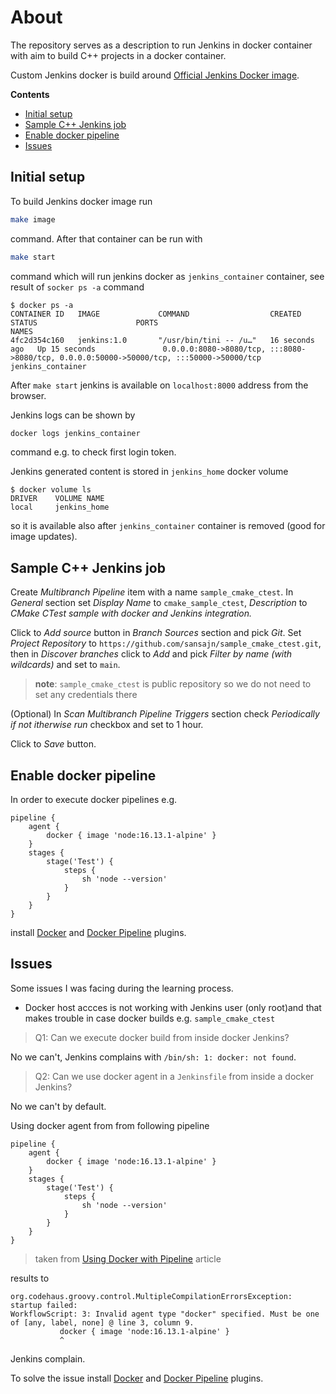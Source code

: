 # About

The repository serves as a description to run Jenkins in docker container with aim to build C++ projects in a docker container.

Custom Jenkins docker is build around [Official Jenkins Docker image](https://github.com/jenkinsci/docker/blob/master/README.md).

**Contents**
- [Initial setup](#initial-setup)
- [Sample C++ Jenkins job](#sample-c-jenkins-job)
- [Enable docker pipeline](#enable-docker-pipeline)
- [Issues](#issues)


## Initial setup

To build Jenkins docker image run

```bash
make image
```

command. After that container can be run with

```bash
make start
```

command which will run jenkins docker as `jenkins_container` container, see result of `socker ps -a` command

```conosle
$ docker ps -a
CONTAINER ID   IMAGE             COMMAND                  CREATED          STATUS                      PORTS                                                                                      NAMES
4fc2d354c160   jenkins:1.0       "/usr/bin/tini -- /u…"   16 seconds ago   Up 15 seconds               0.0.0.0:8080->8080/tcp, :::8080->8080/tcp, 0.0.0.0:50000->50000/tcp, :::50000->50000/tcp   jenkins_container
```

After `make start` jenkins is available on `localhost:8000` address from the browser.

Jenkins logs can be shown by

```bash
docker logs jenkins_container
```

command e.g. to check first login token.

Jenkins generated content is stored in `jenkins_home` docker volume

```console
$ docker volume ls
DRIVER    VOLUME NAME
local     jenkins_home
```

so it is available also after `jenkins_container` container is removed (good for image updates).


## Sample C++ Jenkins job

Create *Multibranch Pipeline* item with a name `sample_cmake_ctest`. In *General* section set *Display Name* to `cmake_sample_ctest`, *Description* to *CMake CTest sample with docker and Jenkins integration.*  

Click to *Add source* button in *Branch Sources* section and pick *Git*. Set *Project Repository* to `https://github.com/sansajn/sample_cmake_ctest.git`, then in *Discover branches* click to *Add* and pick *Filter by name (with wildcards)* and set to `main`.

> **note**: `sample_cmake_ctest` is public repository so we do not need to set any credentials there

(Optional) In *Scan Multibranch Pipeline Triggers* section check *Periodically if not itherwise run* checkbox and set to 1 hour.

Click to *Save* button.


## Enable docker pipeline

In order to execute docker pipelines e.g.

```
pipeline {
    agent {
        docker { image 'node:16.13.1-alpine' }
    }
    stages {
        stage('Test') {
            steps {
                sh 'node --version'
            }
        }
    }
}
```

install [Docker](https://plugins.jenkins.io/docker-plugin/) and [Docker Pipeline](https://plugins.jenkins.io/docker-workflow/) plugins.


## Issues

Some issues I was facing during the learning process.

- Docker host accces is not working with Jenkins user (only root)and that makes trouble in case docker builds e.g. `sample_cmake_ctest`


> Q1: Can we execute docker build from inside docker Jenkins?

No we can't, Jenkins complains with `/bin/sh: 1: docker: not found`.

> Q2: Can we use docker agent in a `Jenkinsfile` from inside a docker Jenkins?

No we can't by default.

Using docker agent from from following pipeline

```
pipeline {
    agent {
        docker { image 'node:16.13.1-alpine' }
    }
    stages {
        stage('Test') {
            steps {
                sh 'node --version'
            }
        }
    }
}
```

> taken from [Using Docker with Pipeline](https://www.jenkins.io/doc/book/pipeline/docker/) article

results to 

```
org.codehaus.groovy.control.MultipleCompilationErrorsException: startup failed:
WorkflowScript: 3: Invalid agent type "docker" specified. Must be one of [any, label, none] @ line 3, column 9.
           docker { image 'node:16.13.1-alpine' }
           ^
```

Jenkins complain.

To solve the issue install [Docker](https://plugins.jenkins.io/docker-plugin/) and [Docker Pipeline](https://plugins.jenkins.io/docker-workflow/) plugins.

